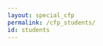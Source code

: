 ```yaml
---
layout: special_cfp
permalink: /cfp_students/
id: students
---
```


<!-- This page content is automatically generated based on the page ID -->
